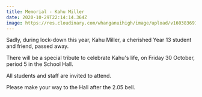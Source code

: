 ```yaml
---
title: Memorial - Kahu Miller
date: 2020-10-29T22:14:14.364Z
image: https://res.cloudinary.com/whanganuihigh/image/upload/v1603836917/Kahu_Miller._16341.jpg
---
```

Sadly, during lock-down this year, Kahu Miller, a cherished Year 13 student and friend, passed away. 

There will be a special tribute to celebrate Kahu's life, on Friday 30 October, period 5 in the School Hall. 

All students and staff are invited to attend. 

Please make your way to the Hall after the 2.05 bell.

